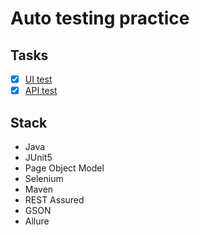 # Auto testing practice

## Tasks
- [x] [UI test](./task_1)
- [x] [API test](./task_2)

## Stack
- Java
- JUnit5
- Page Object Model
- Selenium
- Maven
- REST Assured
- GSON
- Allure